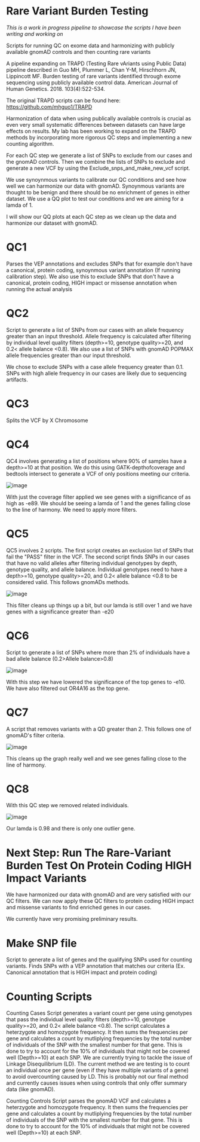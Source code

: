 # Rare Variant Burden Testing

*This is a work in progress pipeline to showcase the scripts I have been writing and working on*

Scripts for running QC on exome data and harmonizing with publicly available gnomAD controls and then counting rare variants 

A pipeline expanding on TRAPD (Testing Rare vAriants using Public Data) pipeline described in Guo MH, Plummer L, Chan Y-M, Hirschhorn JN, Lippincott MF. Burden testing of rare variants identified through exome sequencing using publicly available control data. American Journal of Human Genetics. 2018. 103(4):522-534.

The original TRAPD scripts can be found here: https://github.com/mhguo1/TRAPD

Harmonization of data when using publically available controls is crucial as even very small systematic differences between datasets can have large effects on results. My lab has been working to expand on the TRAPD methods by incorporating more rigorous QC steps and implementing a new counting algorithm.

For each QC step we generate a list of SNPs to exclude from our cases and the gnomAD controls. Then we combine the lists of SNPs to exclude and generate a new VCF by using the Exclude_snps_and_make_new_vcf script. 

We use synoynmous variants to calibrate our QC conditions and see how well we can harmonize our data with gnomAD. Synoynmous variants are thought to be benign and there should be no enrichment of genes in either dataset. We use a QQ plot to test our conditions and we are aiming for a lamda of 1. 

I will show our QQ plots at each QC step as we clean up the data and harmonize our dataset with gnomAD.
 
# QC1

Parses the VEP annotations and excludes SNPs that for example don't have a canonical, protein coding, synoynmous variant annotation (If running calibration step). We also use this to exclude SNPs that don't have a canonical, protein coding, HIGH impact or missense annotation when running the actual analysis 

# QC2

Script to generate a list of SNPs from our cases with an allele frequency greater than an input threshold. Allele frequency is calculated after filtering by individual level quality filters (depth>=10, genotype quality>=20, and 0.2< allele balance <0.8). We also use a list of SNPs with gnomAD POPMAX allele frequencies greater than our input threshold. 

We chose to exclude SNPs with a case allele frequency greater than 0.1. SNPs with high allele frequency in our cases are likely due to sequencing artifacts. 

# QC3 

Splits the VCF by X Chromosome 

# QC4 

QC4 involves generating a list of positions where 90% of samples have a depth>=10 at that position. We do this using GATK-depthofcoverage and bedtools intersect to generate a VCF of only positions meeting our criteria. 

![image](https://github.com/ECSchafer/Rare-Variant-Burden-Testing/assets/123387175/a2490315-8a8f-4e4d-b85e-cd2787b8a8b6)

With just the coverage filter applied we see genes with a significance of as high as -e89. We should be seeing a lamda of 1 and the genes falling close to the line of harmony. We need to apply more filters.

# QC5 

QC5 involves 2 scripts. The first script creates an exclusion list of SNPs that fail the "PASS" filter in the VCF. The second script finds SNPs in our cases that have no valid alleles after filtering individual genotypes by depth, genotype quality, and allele balance. Individual genotypes need to have a depth>=10, genotype quality>=20, and 0.2< allele balance <0.8 to be considered valid. This follows gnomADs methods.

![image](https://github.com/ECSchafer/Rare-Variant-Burden-Testing/assets/123387175/71b0528a-d641-46c5-aba9-a38ec688f9a0)

This filter cleans up things up a bit, but our lamda is still over 1 and we have genes with a significance greater than -e20

# QC6 

Script to generate a list of SNPs where more than 2% of individuals have a bad allele balance (0.2>Allele balance>0.8)

![image](https://github.com/ECSchafer/Rare-Variant-Burden-Testing/assets/123387175/3881ab68-4138-4038-b759-662d1242e035)

With this step we have lowered the significance of the top genes to -e10. We have also filtered out OR4A16 as the top gene.

# QC7

A script that removes variants with a QD greater than 2. This follows one of gnomAD's filter criteria.

![image](https://github.com/ECSchafer/Rare-Variant-Burden-Testing/assets/123387175/3eb6c95c-92be-4f31-bc8a-234b3e126e6f)

This cleans up the graph really well and we see genes falling close to the line of harmony.

# QC8

With this QC step we removed related individuals.

![image](https://github.com/ECSchafer/Rare-Variant-Burden-Testing/assets/123387175/ce8ee2c0-32aa-4e5b-841c-7b5f61e80efe)

Our lamda is 0.98 and there is only one outlier gene.

# Next Step: Run The Rare-Variant Burden Test On Protein Coding HIGH Impact Variants

We have harmonized our data with gnomAD and are very satisfied with our QC filters. We can now apply these QC filters to protein coding HIGH impact and missense variants to find enriched genes in our cases.

We currently have very promising preliminary results.

# Make SNP file 

Script to generate a list of genes and the qualifying SNPs used for counting variants. Finds SNPs with a VEP annotation that matches our criteria (Ex. Canonical annotation that is HIGH impact and protein coding)

# Counting Scripts

Counting Cases Script generates a variant count per gene using genotypes that pass the individual level quality filters (depth>=10, genotype quality>=20, and 0.2< allele balance <0.8). The script calculates a heterzygote and homozygote frequency. It then sums the frequencies per gene and calculates a count by mutliplying frequencies by the total number of individuals of the SNP with the smallest number for that gene. This is done to try to account for the 10% of individuals that might not be covered well (Depth>=10) at each SNP. We are currently trying to tackle the issue of Linkage Disequilibrium (LD). The current method we are testing is to count an individual once per gene (even if they have multiple variants of a gene) to avoid overcounting caused by LD. This is probably not our final method and currently causes issues when using controls that only offer summary data (like gnomAD).

Counting Controls Script parses the gnomAD VCF and calculates a heterzygote and homozygote frequency. It then sums the frequencies per gene and calculates a count by mutliplying frequencies by the total number of individuals of the SNP with the smallest number for that gene. This is done to try to account for the 10% of individuals that might not be covered well (Depth>=10) at each SNP.     
